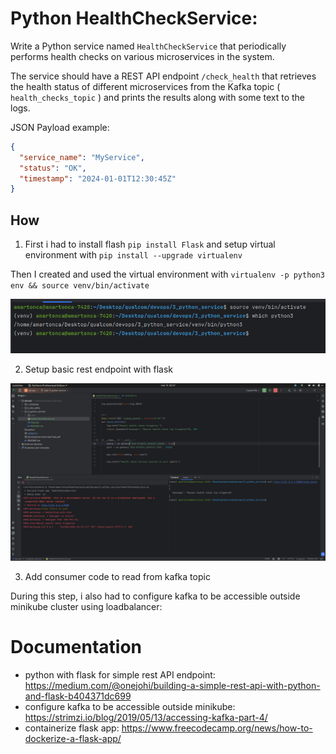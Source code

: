 # Python HealthCheckService:

Write a Python service named `HealthCheckService` that periodically performs health checks on various
microservices in the system.

The service should have a REST API endpoint `/check_health` that retrieves the health status of different
microservices from the Kafka topic ( `health_checks_topic` ) and prints the results along with some text to the logs.

JSON Payload example:

```json
{
  "service_name": "MyService",
  "status": "OK",
  "timestamp": "2024-01-01T12:30:45Z"
}
```

## How

1. First i had to install flash `pip install Flask` and setup virtual environment
   with `pip install --upgrade virtualenv`

Then I created and used the virtual environment with `virtualenv -p python3 env && source venv/bin/activate`

![img.png](img.png)

2. Setup basic rest endpoint with flask

![img_1.png](img_1.png)

3. Add consumer code to read from kafka topic

During this step, i also had to configure kafka to be accessible outside minikube cluster using loadbalancer:


# Documentation

- python with flask for simple rest API
  endpoint: https://medium.com/@onejohi/building-a-simple-rest-api-with-python-and-flask-b404371dc699
- configure kafka to be accessible outside minikube: https://strimzi.io/blog/2019/05/13/accessing-kafka-part-4/
- containerize flask app: https://www.freecodecamp.org/news/how-to-dockerize-a-flask-app/